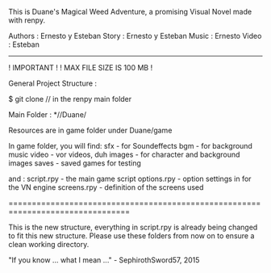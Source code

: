 This is Duane's Magical Weed Adventure,
a promising Visual Novel made with renpy.

Authors :   Ernesto y Esteban
Story   :   Ernesto y Esteban
Music   :   Ernesto
Video   :   Esteban

--------------------------------------------------------------------------------

! IMPORTANT !
! MAX FILE SIZE IS 100 MB !

General Project Structure :

$ git clone <git-address> // in the renpy main folder

Main Folder : */<renpy-folder>/Duane/

Resources are in game folder under Duane/game

In game folder, you will find:
  sfx - for Soundeffects
  bgm - for background music
  video - vor videos, duh
  images - for character and background images
  saves - saved games for testing
  
  and :
  script.rpy - the main game script
  options.rpy - option settings in for the VN engine
  screens.rpy - definition of the screens used

================================================================================

This is the new structure, everything in script.rpy is already being changed to
fit this new structure. Please use these folders from now on to ensure a clean
working directory.

"If you know ... what I mean ..." - SephirothSword57, 2015
